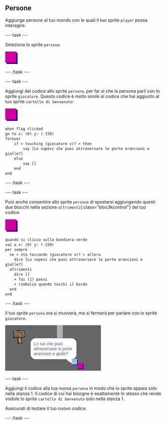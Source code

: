 ## Persone

Aggiunge persone al tuo mondo con le quali il tuo sprite `player` possa interagire.

\--- task \---

Seleziona lo sprite `persona`.

![Sprite persona](images/person.png)

\--- /task \---

\--- task \---

Aggiungi del codice allo sprite `persona`, per far sì che la persona parli con lo sprite `giocatore`. Questo codice è molto simile al codice che hai aggiunto al tuo sprite `cartello di benvenuto`:

![persona](images/person.png)

```blocks3
when flag clicked
go to x: (0) y: (-150)
forever
    if < touching (giocatore v)? > then
        say [Lo sapevi che puoi attraversare le porte arancioni e gialle?]
    else
        say []
    end
end
```

\--- /task \---

\--- task \---

Puoi anche consentire allo sprite `persona` di spostarsi aggiungendo questi due blocchi nella sezione `altrimenti`{:class="bloc3kcontrol"} del tuo codice:

![persona](images/person.png)

```blocks3
quando si clicca sulla bandiera verde
vai a x: (0) y: (-150)
per sempre 
  se < sta toccando (giocatore v)? > allora 
    dire [Lo sapevi che puoi attraversare le porte arancioni e gialle?]
  altrimenti 
    dire []
    + fai (1) passi
    + rimbalza quando tocchi il bordo
  end
end
```

\--- /task \---

Il tuo sprite `persona` ora si muoverà, ma si fermerà per parlare con lo sprite `giocatore`.

![schermata](images/world-person-test.png)

\--- task \---

Aggiungi il codice alla tua nuova `persona` in modo che lo sprite appaia solo nella stanza 1. Il codice di cui hai bisogno è esattamente lo stesso che rende visibile lo sprite `cartello di benvenuto` solo nella stanza 1.

Assicurati di testare il tuo nuovo codice.

\--- /task \---